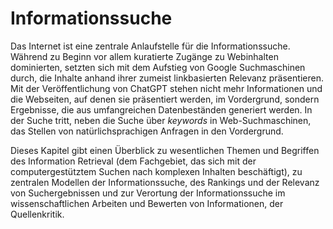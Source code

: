 # Informationssuche
 
Das Internet ist eine zentrale Anlaufstelle für die Informationssuche. Während zu Beginn vor allem kuratierte Zugänge zu Webinhalten dominierten, setzten sich mit dem Aufstieg von Google Suchmaschinen durch, die Inhalte anhand ihrer zumeist linkbasierten Relevanz präsentieren. Mit der Veröffentlichung von ChatGPT stehen nicht mehr Informationen und die Webseiten, auf denen sie präsentiert werden, im Vordergrund, sondern Ergebnisse, die aus umfangreichen Datenbeständen generiert werden. In der Suche tritt, neben die Suche über *keywords* in Web-Suchmaschinen, das Stellen von natürlichsprachigen Anfragen in den Vordergrund.

Dieses Kapitel gibt einen Überblick zu wesentlichen Themen und Begriffen des Information Retrieval (dem Fachgebiet, das sich mit der computergestütztem Suchen nach komplexen Inhalten beschäftigt), zu zentralen Modellen der Informationssuche, des Rankings und der Relevanz von Suchergebnissen und zur Verortung der Informationssuche im wissenschaftlichen Arbeiten und Bewerten von Informationen, der Quellenkritik.